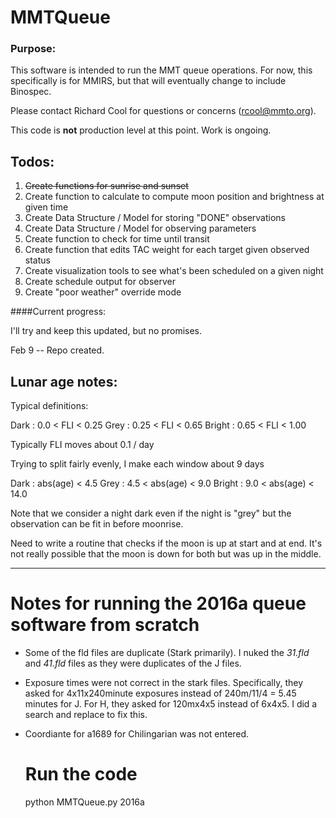 # MMTQueue

### Purpose:
This software is intended to run the MMT queue operations. For now, this specifically is for MMIRS, but that will eventually change to include Binospec.

Please contact Richard Cool for questions or concerns (rcool@mmto.org).

This code is **not** production level at this point.  Work is ongoing.

## Todos:
1. <s> Create functions for sunrise and sunset </s>
2. Create function to calculate to compute moon position and brightness at given time
3. Create Data Structure / Model for storing "DONE" observations
4. Create Data Structure / Model for observing parameters
5. Create function to check for time until transit
6. Create function that edits TAC weight for each target given observed status
7. Create visualization tools to see what's been scheduled on a given night
8. Create schedule output for observer
9. Create "poor weather" override mode


####Current progress:

I'll try and keep this updated, but no promises.  

Feb 9 -- Repo created.


## Lunar age notes:

Typical definitions:

Dark : 0.0 < FLI < 0.25
Grey : 0.25 < FLI < 0.65
Bright : 0.65 < FLI < 1.00

Typically FLI moves about 0.1 / day

Trying to split fairly evenly, I make each window about 9 days

Dark :  abs(age) < 4.5
Grey : 4.5 < abs(age) < 9.0
Bright : 9.0 < abs(age) < 14.0

Note that we consider a night dark even if the night is "grey" but the observation can be fit in before moonrise.

Need to write a routine that checks if the moon is up at start and at end.  It's not really possible that the moon is down for both but was up in the middle.  



***********************
# Notes for running the 2016a queue software from scratch

* Some of the fld files are duplicate (Stark primarily). I nuked the *31.fld*
  and *41.fld* files as they were duplicates of the J files.
* Exposure times were not correct in the stark files. Specifically, they asked
  for 4x11x240minute exposures instead of 240m/11/4 = 5.45 minutes for J. For
  H, they asked for 120mx4x5 instead of 6x4x5. I did a search and replace to fix
  this.
* Coordiante for a1689 for Chilingarian was not entered.



  # Run the code
  python MMTQueue.py 2016a

